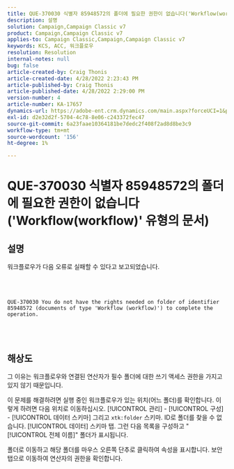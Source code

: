 ```yaml
---
title: QUE-370030 식별자 85948572의 폴더에 필요한 권한이 없습니다('Workflow(workflow)' 유형의 문서)
description: 설명
solution: Campaign,Campaign Classic v7
product: Campaign,Campaign Classic v7
applies-to: Campaign Classic,Campaign,Campaign Classic v7
keywords: KCS, ACC, 워크플로우
resolution: Resolution
internal-notes: null
bug: false
article-created-by: Craig Thonis
article-created-date: 4/28/2022 2:23:43 PM
article-published-by: Craig Thonis
article-published-date: 4/28/2022 2:29:00 PM
version-number: 4
article-number: KA-17657
dynamics-url: https://adobe-ent.crm.dynamics.com/main.aspx?forceUCI=1&pagetype=entityrecord&etn=knowledgearticle&id=c8a8d6cc-fec6-ec11-a7b6-0022480a10ee
exl-id: d2e32d2f-5704-4c78-8e06-c243372fec47
source-git-commit: 6a23faae10364181be7dedc2f408f2ad8d8be3c9
workflow-type: tm+mt
source-wordcount: '156'
ht-degree: 1%

---
```


# QUE-370030 식별자 85948572의 폴더에 필요한 권한이 없습니다(&#39;Workflow(workflow)&#39; 유형의 문서)

## 설명

워크플로우가 다음 오류로 실패할 수 있다고 보고되었습니다.<br><br> <br><br>

```
QUE-370030 You do not have the rights needed on folder of identifier 85948572 (documents of type 'Workflow (workflow)') to complete the operation.
```

<br> 

## 해상도


그 이유는 워크플로우와 연결된 연산자가 필수 폴더에 대한 쓰기 액세스 권한을 가지고 있지 않기 때문입니다.

이 문제를 해결하려면 실행 중인 워크플로우가 있는 위치(어느 폴더)를 확인합니다. 이렇게 하려면 다음 위치로 이동하십시오. [!UICONTROL 관리] - [!UICONTROL 구성] - [!UICONTROL 데이터 스키마] 그리고 `xtk:folder` 스키마. ID로 폴더를 찾을 수 없습니다. [!UICONTROL 데이터] 스키마 탭. 그런 다음 목록을 구성하고 &quot;[!UICONTROL 전체 이름]&quot; 폴더가 표시됩니다.

폴더로 이동하고 해당 폴더를 마우스 오른쪽 단추로 클릭하여 속성을 표시합니다. 보안 탭으로 이동하여 연산자의 권한을 확인합니다.
